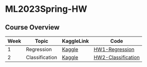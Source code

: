 # ML2023Spring-HW

## Course Overview

|Week| Topic                     | KaggleLink                                      |Code                                     |
|-----|---------------------------|--------------------------------------------------|--------------------------------------------------|
|  1  | Regression | [Kaggle](https://www.kaggle.com/competitions/ml2023spring-hw1) |[HW1-Regression](https://github.com/xerice58995/ML2023Spring-HW/blob/main/HW/HW1/ML2023Spring_HW1.ipynb)
|  2  | Classification | [Kaggle](https://www.kaggle.com/competitions/ml2023spring-hw2) |[HW2-Classification](https://github.com/xerice58995/ML2023Spring-HW/blob/main/HW/HW2/ML2023Spring_HW2.ipynb)
